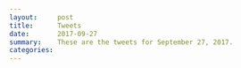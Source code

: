 ```yaml
---
layout:     post
title:      Tweets
date:       2017-09-27
summary:    These are the tweets for September 27, 2017.
categories:
---
```



